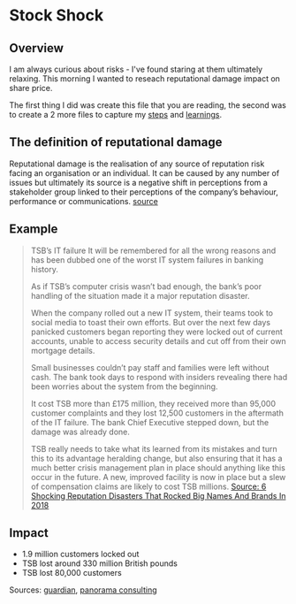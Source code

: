 # Stock Shock

## Overview

I am always curious about risks - I've found staring at them ultimately relaxing.  This morning I wanted to reseach reputational damage impact on share price.

The first thing I did was create this file that you are reading, the second was to create a 2 more files to capture my [steps](method.md) and [learnings](learnings.md).

## The definition of reputational damage

Reputational damage is the realisation of any source of reputation risk facing an organisation or an individual. It can be caused by any number of issues but ultimately its source is a negative shift in perceptions from a stakeholder group linked to their perceptions of the company’s behaviour, performance or communications. [source](https://www.alva-group.com/blog/what-is-reputational-damage/#:~:text=Whether%20heightened%20or%20mitigated%20by%20their%20actions%20during,risk%2C%20impacting%20stock%20price%20and%20cutting%20market%20capitalization.)

## Example

>TSB’s IT failure
>It will be remembered for all the wrong reasons and has been dubbed one of the worst IT system failures in banking history.
>
>As if TSB’s computer crisis wasn’t bad enough, the bank’s poor handling of the situation made it a major reputation disaster.
>
>When the company rolled out a new IT system, their teams took to social media to toast their own efforts. But over the next few days panicked customers began reporting they were locked out of current accounts, unable to access security details and cut off from their own mortgage details.
>
>Small businesses couldn’t pay staff and families were left without cash. The bank took days to respond with insiders revealing there had been worries about the system from the beginning.
>
>It cost TSB more than £175 million, they received more than 95,000 customer complaints and they lost 12,500 customers in the aftermath of the IT failure. The bank Chief Executive stepped down, but the damage was already done.
>
>TSB really needs to take what its learned from its mistakes and turn this to its advantage heralding change, but also ensuring that it has a much better crisis management plan in place should anything like this occur in the future. A new, improved facility is now in place but a slew of compensation claims are likely to cost TSB millions.
[Source: 6 Shocking Reputation Disasters That Rocked Big Names And Brands In 2018](https://www.igniyte.co.uk/blog/6-shocking-reputation-disasters-rocked-big-names-brands-2018-igniyte/)

## Impact

- 1.9 million customers locked out
- TSB lost around 330 million British pounds
- TSB lost 80,000 customers

Sources: [guardian](https://www.theguardian.com/business/2019/nov/19/tsb-it-meltdown-report-computer-failure-accounts), [panorama consulting](
https://www.panorama-consulting.com/tsb-software-failure/#:~:text=In%202018%2C%20the%20UK%E2%80%99s%20Trustee%20Savings%20Bank%20%28TSB%29,outsourcing%20all%20its%20banking%20system%20operations%20to%20IBM.)
